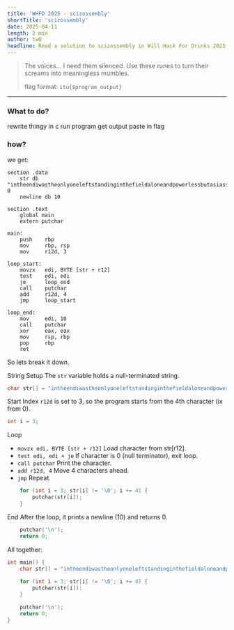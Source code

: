 ```yaml
---
title: 'WHFD 2025 - scizossembly'
shortTitle: 'scizossembly'
date: 2025-04-11
length: 2 min
author: tw0
headline: Read a solution to scizossembly in Will Hack For Drinks 2025
---
```


> The voices... I need them silenced. Use these runes to turn their screams into
> meaningless mumbles.
>
> flag format: `itu{$program_output}`

---
### What to do?
rewrite thingy in c
run program get output
paste in flag


### how?
we get:
```assembly
section .data
    str db "intheendiwastheonlyoneleftstandinginthefieldaloneandpowerlessbutasiassembledmylastwordsicarriedintothefiremylastpunchfilledwithsoul", 0
    newline db 10

section .text
    global main
    extern putchar

main:
    push    rbp
    mov     rbp, rsp
    mov     r12d, 3
    
loop_start:
    movzx   edi, BYTE [str + r12]
    test    edi, edi
    je      loop_end
    call    putchar
    add     r12d, 4
    jmp     loop_start
    
loop_end:
    mov     edi, 10
    call    putchar
    xor     eax, eax
    mov     rsp, rbp
    pop     rbp
    ret
```
So lets break it down. 

String Setup
The `str` variable holds a null-terminated string.
```c
char str[] = "intheendiwastheonlyoneleftstandinginthefieldaloneandpowerlessbutasiassembledmylastwordsicarriedintothefiremylastpunchfilledwithsoul";
```

Start Index
`r12d` is set to 3, so the program starts from the 4th character (ix from 0).
```c
int i = 3;
```

Loop
- `movzx edi, BYTE [str + r12]` Load character from str[r12].
- `test edi, edi + je` If character is 0 (null terminator), exit loop.
- `call putchar` Print the character.
- `add r12d, 4` Move 4 characters ahead.
- `jmp` Repeat.
```c
    for (int i = 3; str[i] != '\0'; i += 4) {
        putchar(str[i]);
    }
```

End
After the loop, it prints a newline (10) and returns 0.
```c
    putchar('\n');
    return 0;
```


All together:
```c
int main() {
    char str[] = "intheendiwastheonlyoneleftstandinginthefieldaloneandpowerlessbutasiassembledmylastwordsicarriedintothefiremylastpunchfilledwithsoul";
    
    for (int i = 3; str[i] != '\0'; i += 4) {
        putchar(str[i]);
    }

    putchar('\n');
    return 0;
}
```
